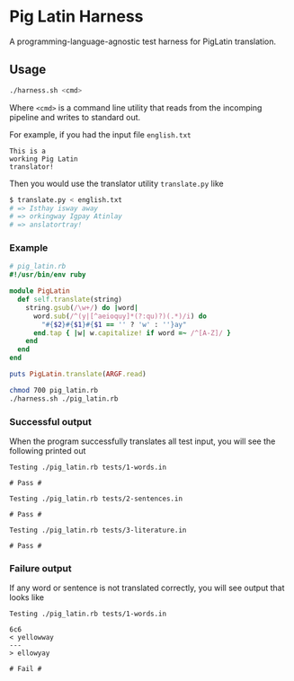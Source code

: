 # Pig Latin Harness

A programming-language-agnostic test harness for PigLatin translation.

## Usage

```bash
./harness.sh <cmd>
```

Where `<cmd>` is a command line utility that reads from the incomping pipeline and writes to standard out.

For example, if you had the input file `english.txt`

```
This is a
working Pig Latin
translator!
```

Then you would use the translator utility `translate.py` like

```bash
$ translate.py < english.txt
# => Isthay isway away
# => orkingway Igpay Atinlay
# => anslatortray!
```

### Example

```ruby
# pig_latin.rb
#!/usr/bin/env ruby

module PigLatin
  def self.translate(string)
    string.gsub(/\w+/) do |word|
      word.sub(/^(y|[^aeioquy]*(?:qu)?)(.*)/i) do
        "#{$2}#{$1}#{$1 == '' ? 'w' : ''}ay"
      end.tap { |w| w.capitalize! if word =~ /^[A-Z]/ }
    end
  end
end

puts PigLatin.translate(ARGF.read)
```

```bash
chmod 700 pig_latin.rb
./harness.sh ./pig_latin.rb
```

### Successful output

When the program successfully translates all test input, you will see the following printed out

```
Testing ./pig_latin.rb tests/1-words.in

# Pass #

Testing ./pig_latin.rb tests/2-sentences.in

# Pass #

Testing ./pig_latin.rb tests/3-literature.in

# Pass #
```

### Failure output

If any word or sentence is not translated correctly, you will see output that looks like

```
Testing ./pig_latin.rb tests/1-words.in

6c6
< yellowway
---
> ellowyay

# Fail #
```